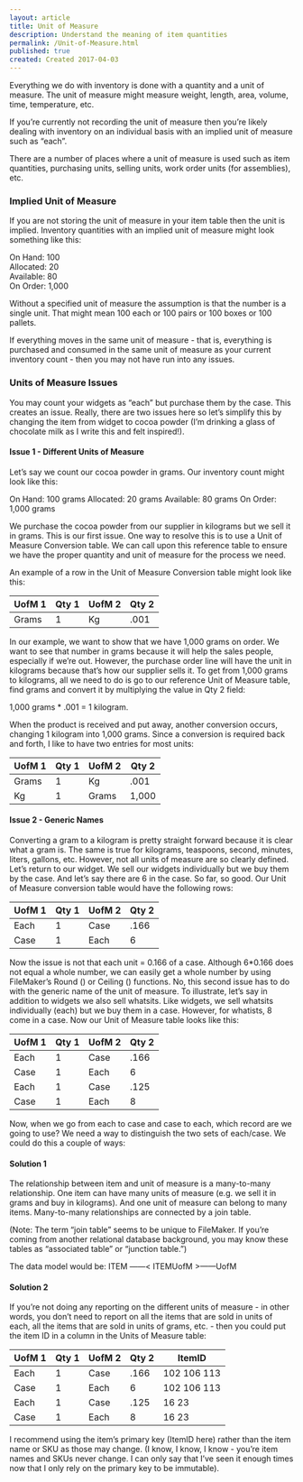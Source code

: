 ```yaml
---
layout: article
title: Unit of Measure
description: Understand the meaning of item quantities
permalink: /Unit-of-Measure.html
published: true
created: Created 2017-04-03
---
```


Everything we do with inventory is done with a quantity and a unit of measure.   The unit of measure might measure weight, length, area, volume, time, temperature, etc.

 If you’re currently not recording the unit of measure then you’re likely dealing with inventory on an individual basis with an implied unit of measure such as “each”.

There are a number of places where a unit of measure is used such as item quantities, purchasing units, selling units, work order units (for assemblies), etc.

### Implied Unit of Measure
If you are not storing the unit of measure in your item table then the unit is implied.  Inventory quantities with an implied unit of measure might look something like this:

On Hand: 100<br/>
Allocated: 20<br/>
Available: 80<br/>
On Order: 1,000<br/>

Without a specified unit of measure the assumption is that the number is a single unit.  That might mean 100 each or 100 pairs or 100 boxes or 100 pallets.

If everything moves in the same unit of measure - that is, everything is purchased and consumed in the same unit of measure as your current inventory count - then you may not have run into any issues. 

### Units of Measure Issues
You may count your widgets as “each” but purchase them by the case.  This creates an issue.  Really, there are two issues here so let’s simplify this by changing the item from widget to cocoa powder (I’m drinking a glass of chocolate milk as I write this and felt inspired!).  

#### Issue 1 - Different Units of Measure
Let’s say we count our cocoa powder in grams.  Our inventory count might look like this:

On Hand: 100 grams
Allocated: 20 grams
Available: 80 grams
On Order: 1,000 grams

We purchase the cocoa powder from our supplier in kilograms but we sell it in grams.  This is our first issue.  One way to resolve this is to use a Unit of Measure Conversion table.  We can call upon this reference table to ensure we have the proper quantity and unit of measure for the process we need.

An example of a row in the Unit of Measure Conversion table might look like this:


| UofM 1     | Qty 1        | UofM 2     | Qty 2        |
|--------|--------|--------|--------|
| Grams       |  1              |   Kg	    |          .001  |


In our example, we want to show that we have 1,000 grams on order.  We want to see that number in grams because it will help the sales people, especially if we’re out.  However, the purchase order line will have the unit in kilograms because that’s how our supplier sells it.  To get from 1,000 grams to kilograms, all we need to do is go to our reference Unit of Measure table, find grams and convert it by multiplying the value in Qty 2 field:

1,000 grams * .001 = 1 kilogram.

When the product is received and put away, another conversion occurs, changing 1 kilogram into 1,000 grams.  Since a conversion is required back and forth, I like to have two entries for most units:

| UofM 1     | Qty 1        | UofM 2     | Qty 2        |
|--------|--------|--------|--------|
| Grams       |  1              |   Kg	    |          .001  |
| Kg       |  1              |   Grams	    |          1,000  |


#### Issue 2 - Generic Names
Converting a gram to a kilogram is pretty straight forward because it is clear what a gram is.  The same is true for kilograms, teaspoons, second, minutes, liters, gallons, etc.  However, not all units of measure are so clearly defined.  Let’s return to our widget.  We sell our widgets individually but we buy them by the case.  And let’s say there are 6 in the case.  So far, so good.  Our Unit of Measure conversion table would have the following rows:

| UofM 1     | Qty 1        | UofM 2     | Qty 2        |
|--------|--------|--------|--------|
| Each         |  1               |   Case	    |      .166      |
| Case         |  1               |   Each	    |       6          |


Now the issue is not that each unit = 0.166 of a case.  Although 6*0.166 does not equal a whole number, we can easily get a whole number by using FileMaker’s Round () or Ceiling () functions.  No, this second issue has to do with the generic name of the unit of measure.  To illustrate, let’s say in addition to widgets we also sell whatsits.  Like widgets, we sell whatsits individually (each) but we buy them in a case.  However, for whatists, 8 come in a case.  Now our Unit of Measure table looks like this:


| UofM 1     | Qty 1        | UofM 2     | Qty 2        |
|--------|--------|--------|--------|
| Each         |  1               |   Case	    |      .166      |
| Case         |  1               |   Each	    |       6          |
| Each         |  1               |   Case	    |      .125      |
| Case         |  1               |   Each	    |       8          |


Now, when we go from each to case and case to each, which record are we going to use?  We need a way to distinguish the two sets of each/case.  We could do this a couple of ways:

#### Solution 1
The relationship between item and unit of measure is a many-to-many relationship.  One item can have many units of measure (e.g. we sell it in grams and buy in kilograms).  And one unit of measure can belong to many items.  Many-to-many relationships are connected by a join table.

(Note:  The term “join table” seems to be unique to FileMaker.  If you’re coming from another relational database background, you may know these tables as “associated table” or “junction table.”)

The data model would be:
ITEM ——< ITEMUofM >——UofM

#### Solution 2
If you’re not doing any reporting on the different units of measure - in other words, you don’t need to report on all the items that are sold in units of each, all the items that are sold in units of grams, etc. - then you could put the item ID in a column in the Units of Measure table:


| UofM 1     | Qty 1        | UofM 2     | Qty 2        |  ItemID               |
|--------|--------|--------|--------|--------|
| Each         |  1               |   Case	    |      .166      | 102 106 113   |
| Case         |  1               |   Each	    |       6          | 102 106 113   |
| Each         |  1               |   Case	    |      .125      | 16 23                |
| Case         |  1               |   Each	    |       8          | 16 23                 |


I recommend using the item’s primary key (ItemID here) rather than the item name or SKU as those may change.  (I know, I know, I know - you’re item names and SKUs never change.  I can only say that I’ve seen it enough times now that I only rely on the primary key to be immutable).
